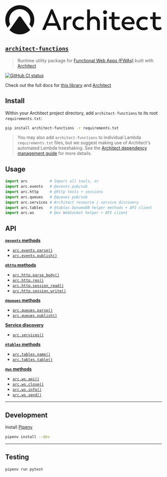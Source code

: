 <img alt="Architect Logo" src="https://github.com/architect/assets.arc.codes/raw/main/public/architect-logo-500b%402x.png">

## [`architect-functions`](https://pypi.org/project/architect-functions/)

> Runtime utility package for [Functional Web Apps (FWAs)](https://fwa.dev/) built with [Architect](https://arc.codes)

[![GitHub CI status](https://github.com/architect/functions-python/actions/workflows/build.yml/badge.svg)](https://github.com/architect/functions-python/actions/workflows/build.yml)

Check out the full docs for [this library](https://arc.codes/docs/en/reference/runtime-helpers/python) and [Architect](https://arc.codes)


## Install

Within your Architect project directory, add `architect-functions` to its root `requirements.txt`:

```bash
pip install architect-functions -r requirements.txt
```

> You may also add `architect-functions` to individual Lambda `requirements.txt` files, but we suggest making use of Architect's automated Lambda treeshaking. See the [Architect dependency management guide](https://staging.arc.codes/docs/en/guides/developer-experience/dependency-management#python) for more details.


## Usage

```py
import arc          # Import all tools, or
import arc.events   # @events pub/sub
import arc.http     # @http tools + sessions
import arc.queues   # @queues pub/sub
import arc.services # Architect resource / service discovery
import arc.tables   # @tables DynamoDB helper methods + API client
import arc.ws       # @ws WebSocket helper + API client
```


## API

[**`@events` methods**](https://arc.codes/docs/en/reference/runtime-helpers/python#arc.events)
- [`arc.events.parse()`](https://arc.codes/docs/en/reference/runtime-helpers/python#arc.events.parse())
- [`arc.events.publish()`](https://arc.codes/docs/en/reference/runtime-helpers/python#arc.events.publish())

[**`@http` methods**](https://arc.codes/docs/en/reference/runtime-helpers/python#arc.http)
- [`arc.http.parse_body()`](https://arc.codes/docs/en/reference/runtime-helpers/python#arc.http.parse_body())
- [`arc.http.res()`](https://arc.codes/docs/en/reference/runtime-helpers/python#arc.http.res())
- [`arc.http.session_read()`](https://arc.codes/docs/en/reference/runtime-helpers/python#arc.http.session_read())
- [`arc.http.session_write()`](https://arc.codes/docs/en/reference/runtime-helpers/python#arc.http.session_write())

[**`@queues` methods**](https://arc.codes/docs/en/reference/runtime-helpers/python#arc.queues)
- [`arc.queues.parse()`](https://arc.codes/docs/en/reference/runtime-helpers/python#arc.queues.parse())
- [`arc.queues.publish()`](https://arc.codes/docs/en/reference/runtime-helpers/python#arc.queues.publish())

[**Service discovery**](https://arc.codes/docs/en/reference/runtime-helpers/python#arc.services())
- [`arc.services()`](https://arc.codes/docs/en/reference/runtime-helpers/python#arc.services())

[**`@tables` methods**](https://arc.codes/docs/en/reference/runtime-helpers/python#arc.tables)
- [`arc.tables.name()`](https://arc.codes/docs/en/reference/runtime-helpers/python#arc.tables.name())
- [`arc.tables.table()`](https://arc.codes/docs/en/reference/runtime-helpers/python#arc.tables.table())

[**`@ws` methods**](https://arc.codes/docs/en/reference/runtime-helpers/python#arc.ws)
- [`arc.ws.api()`](https://arc.codes/docs/en/reference/runtime-helpers/python#arc.ws.api())
- [`arc.ws.close()`](https://arc.codes/docs/en/reference/runtime-helpers/python#arc.ws.close())
- [`arc.ws.info()`](https://arc.codes/docs/en/reference/runtime-helpers/python#arc.ws.info())
- [`arc.ws.send()`](https://arc.codes/docs/en/reference/runtime-helpers/python#arc.ws.send())

---

## Development

Install [Pipenv](https://pipenv.pypa.io/en/latest/#install-pipenv-today)

```bash
pipenv install --dev
```

---

## Testing

```bash
pipenv run pytest
```
